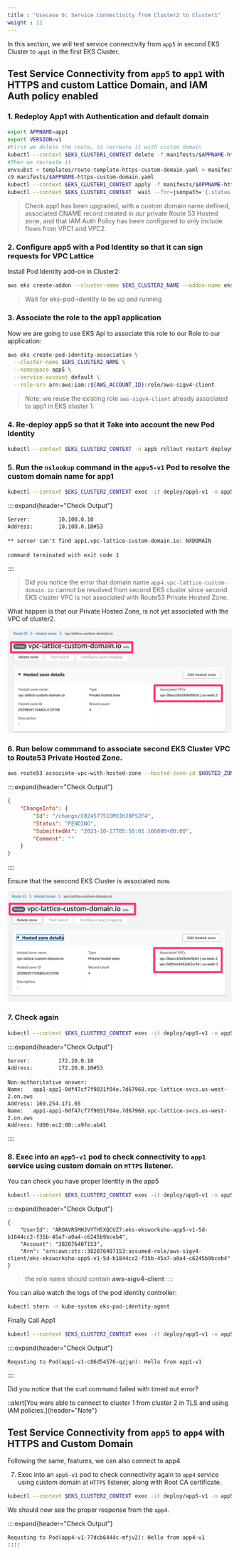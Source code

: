 ```yaml
---
title : "Usecase 6: Service Connectivity from Cluster2 to Cluster1"
weight : 11
---
```



In this section, we will test service connectivity from `app5` in second EKS Cluster to `app1` in the first EKS Cluster.

## Test Service Connectivity from `app5` to `app1` with HTTPS and custom Lattice Domain, and IAM Auth policy enabled

### 1. Redeploy App1 with Authentication and default domain

```bash
export APPNAME=app1
export VERSION=v1
#First we delete the route, to recreate it with custom domain
kubectl --context $EKS_CLUSTER1_CONTEXT delete -f manifests/$APPNAME-http-default-domain.yaml
#Then we recreate it
envsubst < templates/route-template-https-custom-domain.yaml > manifests/$APPNAME-https-custom-domain.yaml
c9 manifests/$APPNAME-https-custom-domain.yaml
kubectl --context $EKS_CLUSTER1_CONTEXT apply -f manifests/$APPNAME-https-custom-domain.yaml
kubectl --context $EKS_CLUSTER1_CONTEXT  wait --for=jsonpath='{.status.parents[-1:].conditions[-1:].reason}'=ResolvedRefs httproute/$APPNAME -n $APPNAME
```

> Check app1 has been upgraded, with a custom domain name defined, associated CNAME record created in our private Route 53 Hosted zone, and that IAM Auth Policy has been configured to only include flows from VPC1 and VPC2.

### 2. Configure app5 with a Pod Identity so that it can sign requests for VPC Lattice

Install Pod Identity add-on in Cluster2:

```bash
aws eks create-addon --cluster-name $EKS_CLUSTER2_NAME --addon-name eks-pod-identity-agent --addon-version v1.1.0-eksbuild.1 
```

> Wait for eks-pod-identity to be up and running

### 3. Associate the role to the app1 application

Now we are going to use EKS Api to associate this role to our Role to our application:

```bash
aws eks create-pod-identity-association \
  --cluster-name $EKS_CLUSTER2_NAME \
  --namespace app5 \
  --service-account default \
  --role-arn arn:aws:iam::${AWS_ACCOUNT_ID}:role/aws-sigv4-client
```

> Note: we reuse the existing role `aws-sigv4-client` already associated to app1 in EKS cluster 1.



### 4. Re-deploy app5 so that it Take into account the new Pod Identity

```bash
kubectl --context $EKS_CLUSTER2_CONTEXT -n app5 rollout restart deployment/app5-v1
```

### 5. Run the `nslookup` command in the `appv5-v1` Pod to resolve the custom domain name for app1

```bash
kubectl --context $EKS_CLUSTER2_CONTEXT exec -it deploy/app5-v1 -n app5 -- nslookup app1.vpc-lattice-custom-domain.io
```

::::expand{header="Check Output"}
```
Server:         10.100.0.10
Address:        10.100.0.10#53

** server can't find app1.vpc-lattice-custom-domain.io: NXDOMAIN

command terminated with exit code 1
```
::::

> Did you notice the error that domain name `app4.vpc-lattice-custom-domain.io` cannot be resolved from second EKS cluster since second EKS cluster VPC is not associated with Route53 Private Hosted Zone.

What happen is that our Private Hosted Zone, is not yet associated with the VPC of cluster2.

![route53-vpc1.png](/static/images/6-network-security/2-vpc-lattice-service-access/route53-vpc1.png)


### 6. Run below commmand to associate second EKS Cluster VPC to Route53 Private Hosted Zone.

```bash
aws route53 associate-vpc-with-hosted-zone --hosted-zone-id $HOSTED_ZONE_ID --vpc VPCRegion=$AWS_REGION,VPCId=$EKS_CLUSTER2_VPC_ID
```

::::expand{header="Check Output"}
```json
{
    "ChangeInfo": {
        "Id": "/change/C02457751GMVJHJ8PS2F4",
        "Status": "PENDING",
        "SubmittedAt": "2023-10-27T05:50:01.166000+00:00",
        "Comment": ""
    }
}

```
::::

Ensure that the seocond EKS Cluster is associated now.

![route53-vpc2.png](/static/images/6-network-security/2-vpc-lattice-service-access/route53-vpc2.png)


### 7. Check again

```bash
kubectl --context $EKS_CLUSTER2_CONTEXT exec -it deploy/app5-v1 -n app5 -- nslookup app1.vpc-lattice-custom-domain.io
```

::::expand{header="Check Output"}
```
Server:         172.20.0.10
Address:        172.20.0.10#53

Non-authoritative answer:
Name:   app1-app1-0df47cf7f9031f04e.7d67968.vpc-lattice-svcs.us-west-2.on.aws
Address: 169.254.171.65
Name:   app1-app1-0df47cf7f9031f04e.7d67968.vpc-lattice-svcs.us-west-2.on.aws
Address: fd00:ec2:80::a9fe:ab41
```
::::

### 8. Exec into an `app5-v1` pod to check connectivity to `app1` service using custom domain on `HTTPS` listener.

You can check you have proper Identity in the app5

```bash
kubectl --context $EKS_CLUSTER2_CONTEXT exec -it deploy/app5-v1 -n app5 -c app5-v1 -- aws sts get-caller-identity
```

::::expand{header="Check Output"}
```
{
    "UserId": "AROAVR5MHJVYTH5XQCUZ7:eks-eksworksho-app5-v1-5d-b1844cc2-f35b-45a7-a0a4-c6245b9bceb4",
    "Account": "382076407153",
    "Arn": "arn:aws:sts::382076407153:assumed-role/aws-sigv4-client/eks-eksworksho-app5-v1-5d-b1844cc2-f35b-45a7-a0a4-c6245b9bceb4"
}
```

> the role name should contain **aws-sigv4-client**
::::


You can also watch the logs of the pod identity controller:

```bash
kubectl stern -n kube-system eks-pod-identity-agent
```

Finally Call App1

```bash
kubectl --context $EKS_CLUSTER2_CONTEXT exec -it deploy/app5-v1 -n app5 -c app5-v1 -- /bin/bash -c 'TOKEN=$(cat $AWS_CONTAINER_AUTHORIZATION_TOKEN_FILE) && STS=$(curl 169.254.170.23/v1/credentials -H "Authorization: $TOKEN") && curl --cacert /cert/root_cert.pem --aws-sigv4 "aws:amz:${AWS_REGION}:vpc-lattice-svcs" --user $(echo $STS | jq ".AccessKeyId" -r):$(echo $STS | jq ".SecretAccessKey" -r) -H "x-amz-content-sha256: UNSIGNED-PAYLOAD" -H "x-amz-security-token: $(echo $STS | jq ".Token" -r)" 'https://app1.vpc-lattice-custom-domain.io
```


::::expand{header="Check Output"}
```
Requsting to Pod(app1-v1-c86d54576-qzjqn): Hello from app1-v1
```
::::

Did you notice that the curl command failed with timed out error?

::alert[You were able to connect to cluster 1 from cluster 2 in TLS and using IAM policies.]{header="Note"}



## Test Service Connectivity from `app5` to `app4` with HTTPS and Custom Domain 


Following the same, features, we can also connect to app4


7. Exec into an `app5-v1` pod to check connectivity again to `app4` service using custom domain at `HTTPS` listener, along with Root CA certificate.


```bash
kubectl --context $EKS_CLUSTER2_CONTEXT exec -it deploy/app5-v1 -n app5 -c app5-v1 -- /bin/bash -c 'TOKEN=$(cat $AWS_CONTAINER_AUTHORIZATION_TOKEN_FILE) && STS=$(curl 169.254.170.23/v1/credentials -H "Authorization: $TOKEN") && curl --cacert /cert/root_cert.pem --aws-sigv4 "aws:amz:${AWS_REGION}:vpc-lattice-svcs" --user $(echo $STS | jq ".AccessKeyId" -r):$(echo $STS | jq ".SecretAccessKey" -r) -H "x-amz-content-sha256: UNSIGNED-PAYLOAD" -H "x-amz-security-token: $(echo $STS | jq ".Token" -r)" 'https://app4.vpc-lattice-custom-domain.io
```

We should now see the proper response from the `app4`.

::::expand{header="Check Output"}
```
Requsting to Pod(app4-v1-77dcb6444c-mfjv2): Hello from app4-v1
::::